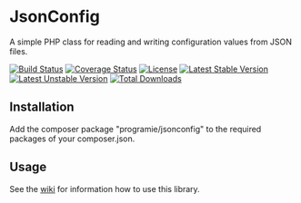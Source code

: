 # JsonConfig

A simple PHP class for reading and writing configuration values from JSON files.

[![Build Status](https://travis-ci.org/Programie/JsonConfig.svg)](https://travis-ci.org/Programie/JsonConfig)
[![Coverage Status](https://img.shields.io/coveralls/Programie/JsonConfig.svg)](https://coveralls.io/r/Programie/JsonConfig?branch=master)
[![License](https://poser.pugx.org/programie/jsonconfig/license.svg)](https://packagist.org/packages/programie/jsonconfig)
[![Latest Stable Version](https://poser.pugx.org/programie/jsonconfig/v/stable.svg)](https://packagist.org/packages/programie/jsonconfig)
[![Latest Unstable Version](https://poser.pugx.org/programie/jsonconfig/v/unstable.svg)](https://packagist.org/packages/programie/jsonconfig)
[![Total Downloads](https://poser.pugx.org/programie/jsonconfig/downloads.svg)](https://packagist.org/packages/programie/jsonconfig)

## Installation

Add the composer package "programie/jsonconfig" to the required packages of your composer.json.

## Usage

See the [wiki](https://github.com/Programie/JsonConfig/wiki) for information how to use this library.